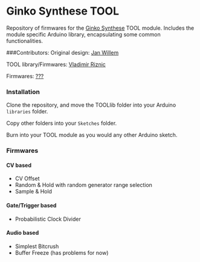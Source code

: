 # Ginko Synthese TOOL

Repository of firmwares for the [Ginko Synthese](http://www.ginkosynthese.com/) TOOL module.
Includes the module specific Arduino library, encapsulating some common functionalities.

###Contributors:
Original design: [Jan Willem](http://www.ginkosynthese.com/)

TOOL library/Firmwares:
[Vladimir Riznic](https://github.com/dgmt)

Firmwares:
[???](http://example.com)

### Installation

Clone the repository, and move the TOOLlib folder into your Arduino `libraries` folder.

Copy other folders into your `Sketches` folder.

Burn into your TOOL module as you would any other Arduino sketch.

### Firmwares

#### CV based
* CV Offset
* Random & Hold with random generator range selection
* Sample & Hold

#### Gate/Trigger based
* Probabilistic Clock Divider

#### Audio based
* Simplest Bitcrush
* Buffer Freeze (has problems for now)